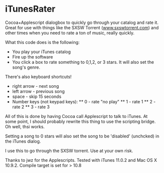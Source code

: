 iTunesRater
===========

Cocoa+Applescript dialogbox to quickly go through your catalog and rate it.
Great for use with things like the SXSW Torrent (www.sxswtorrent.com) and other times when you need to rate a ton of music, really quickly.

What this code does is the following:

* You play your iTunes catalog
* Fire up the software
* You click a box to rate something to 0,1,2, or 3 stars. It will also set the song's genre. 

There's also keyboard shortcuts!

* right arrow - next song
* left arrow - previous song
* space - skip 15 seconds
* Number keys (not keypad keys):
** 0 - rate "no play"
** 1 - rate 1
** 2 - rate 2
** 3 - rate 3

All of this is done by having Cocoa call Applescript to talk to iTunes. At some point, I should probably rewrite this thing to use the scripting bridge. Oh well, thsi works. 

Setting a song to 0 stars will also set the song to be 'disabled' (unchcked) in the iTunes dialog.

I use this to go through the SXSW torrent. Use at your own risk.

Thanks to jwz for the Applescripts.
Tested with iTunes 11.0.2 and Mac OS X 10.9.2. Compile target is set for > 10.8
